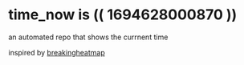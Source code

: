 # time_now is (( 1694628000870 ))

an automated repo that shows the currnent time

inspired by [breakingheatmap](https://github.com/breakingheatmap/breakingheatmap)